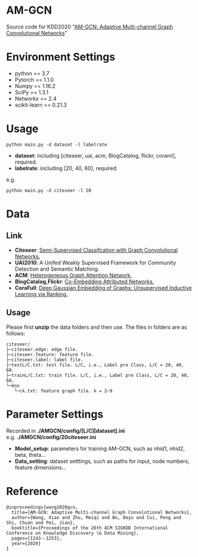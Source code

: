 # AM-GCN
Source code for KDD2020 "[AM-GCN: Adaptive Multi-channel Graph Convolutional Networks](http://shichuan.org/doc/86.pdf)"

# Environment Settings 
* python == 3.7   
* Pytorch == 1.1.0  
* Numpy == 1.16.2  
* SciPy == 1.3.1  
* Networkx == 2.4  
* scikit-learn == 0.21.3  

# Usage 
````
python main.py -d dataset -l labelrate
````
* **dataset**: including \[citeseer, uai, acm, BlogCatalog, flickr, coraml\], required.  
* **labelrate**: including \[20, 40, 60\], required.  

e.g.  
````
python main.py -d citeseer -l 20
````

# Data
## Link
* **Citeseer**: [Semi-Supervised Classifcation with Graph Convolutional Networks.](https://github.com/tkipf/gcn)  
* **UAI2010**: A Unifed Weakly Supervised Framework for Community Detection and Semantic Matching. 
* **ACM**: [Heterogeneous Graph Attention Network.](https://github.com/Jhy1993/HAN)  
* **BlogCatalog,Flickr**: [Co-Embedding Attributed Networks.](https://github.com/mengzaiqiao/CAN)  
* **CoraFull**: [Deep Gaussian Embedding of Graphs: Unsupervised Inductive Learning via Ranking.](https://github.com/abojchevski/graph2gauss/)  

## Usage
Please first **unzip** the data folders and then use. The files in folders are as follows:
````
citeseer/
├─citeseer.edge: edge file.  
├─citeseer.feature: feature file.  
├─citeseer.label: label file.  
├─testL/C.txt: test file. L/C, i.e., Label pre Class, L/C = 20, 40, 60.   
├─trainL/C.txt: train file. L/C, i.e., Label pre Class, L/C = 20, 40, 60.  
└─knn
   └─ck.txt: feature graph file. k = 2~9
````
# Parameter Settings

Recorded in   **./AMGCN/config/[L/C][dataset].ini**  
e.g.   **./AMGCN/config/20citeseer.ini**  

* **Model_setup**: parameters for training AM-GCN, such as nhid1, nhid2, beta, theta... 
* **Data_setting**: dataset setttings, such as paths for input, node numbers, feature dimensions...

# Reference
````
@inproceedings{wang2020gcn,
  title={AM-GCN: Adaptive Multi-channel Graph Convolutional Networks},
  author={Wang, Xiao and Zhu, Meiqi and Bo, Deyu and Cui, Peng and Shi, Chuan and Pei, Jian},
  booktitle={Proceedings of the 26th ACM SIGKDD International Conference on Knowledge Discovery \& Data Mining},
  pages={1243--1253},
  year={2020}
}
````
